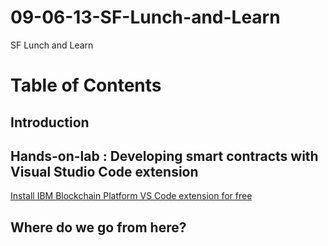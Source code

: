 # 09-06-13-SF-Lunch-and-Learn
SF Lunch and Learn

# Table of Contents

## Introduction

## Hands-on-lab : Developing smart contracts with Visual Studio Code extension

[Install IBM Blockchain Platform VS Code extension for free](https://cloud.ibm.com/docs/services/blockchain?topic=blockchain-develop-vscode#develop-vscode-install)


## Where do we go from here?
